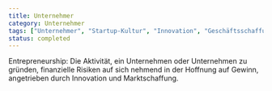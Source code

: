 ```yaml
---
title: Unternehmer
category: Unternehmer
tags: ["Unternehmer", "Startup-Kultur", "Innovation", "Geschäftsschaffung"]
status: completed
---
```

Entrepreneurship: Die Aktivität, ein Unternehmen oder Unternehmen zu gründen, finanzielle Risiken auf sich nehmend in der Hoffnung auf Gewinn, angetrieben durch Innovation und Marktschaffung.